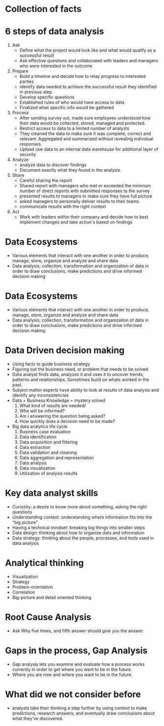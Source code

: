 # Collection of facts

# 6 steps of data analysis
1. Ask
    - Define what the project would look like and what would qualify as a successful result
    - Ask effective questions and collaborated with leaders and managers who were interested in the outcome
2. Prepare
    - Build a timeline and decide how to relay progress to interested parties
    - identify data needed to achieve the successful result they identified in previous step. 
    - Develop specific questions 
    - Established rules of who would have access to data 
    - Finalized what specific info would be gathered
3. Process
    - After sending survey out, made sure employees understood how their data would be collected, stored, managed and protected. 
    - Restrict access to data to a limited number of analysts 
    - They cleaned the data to make sure it was complete, correct and relevant. Aggregated and summarized without revealing individual responses. 
    - Upload raw data to an internal data warehouse for additional layer of security
4. Analyze
    - analyze data to discover findings
    - Document exactly what they found in the analysis
5. Share
    - Careful sharing the report
    - Shared report with managers who met or exceeded the minimum number of direct reports with submitted responses to the survey
    - presented results to managers to make sure they have full picture
    - asked managers to personally deliver results to their teams
    - communicate results with the right context
6. Act
    - Work with leaders within their company and decide how to best implement changes and take action's based on findings

# Data Ecosystems
- Various elements that interact with one another in order to produce, manage, store, organize and analyze and share data
- Data analysis; collection, transformation and organization of data in order to draw conclusions, make predictions and drive informed decision making

# Data Ecosystems
- Various elements that interact with one another in order to produce, manage, store, organize and analyze and share data
- Data analysis; collection, transformation and organization of data in order to draw conclusions, make predictions and drive informed decision making

# Data Driven decision making
- Using facts to guide business strategy 
- Figuring out the business need, or problem that needs to be solved.
- Data analyst finds data, analyzes it and uses it to uncover trends, patterns and relationships. Sometimes build on whats worked in the past. 
- Subject matter experts have ability to look at results of data analysis and identify any inconsistencies 
- Data + Business Knowledge = mystery solved
    1. What kind of results are needed/ 
    2. Who will be informed?
    3. Am I answering the question being asked?
    4. How quickly does a decision need to be made?
- Big data analytics life cycle
    1. Business case evaluation
    2. Data identification
    3. Data acquisition and filtering
    4. Data extraction
    5. Data validation and cleaning 
    6. Data aggregation and representation
    7. Data analysis
    8. Data visualization
    9. Utilization of analysis results

# Key data analyst skills
- Curiosity: a desire to know more about something, asking the right questions
- Understanding context: understanding where information fits into the “big picture”
- Having a technical mindset: breaking big things into smaller steps
- Data design: thinking about how to organize data and information
- Data strategy: thinking about the people, processes, and tools used in data analysis 

# Analytical thinking
- Visualization
- Strategy
- Problem-orientation
- Correlation
- Big-picture and detail oriented thinking

# Root Cause Analysis
- Ask Why five times, and fifth answer should give you the answer.

# Gaps in the process, Gap Analysis
- Gap analysis lets you examine and evaluate how a process works currently in order to get where you want to be in the future.
- Where you are now and where you want to be in the future.

# What did we not consider before
- analysts take their thinking a step further by using context to make predictions, research answers, and eventually draw conclusions about what they've discovered.
